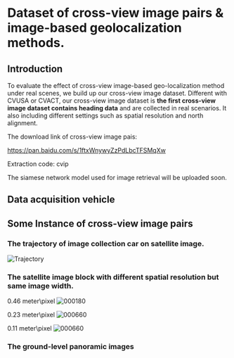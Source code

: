 # Dataset of cross-view image pairs & image-based geolocalization methods.

## Introduction

To evaluate the effect of cross-view image-based geo-localization method under real scenes, we build up our cross-view image dataset. Different with CVUSA or CVACT, our cross-view image dataset is **the first cross-view image dataset contains heading data** and are collected in real scenarios. It also including different settings such as spatial resolution and north alignment.

The download link of cross-view image pais:

https://pan.baidu.com/s/1ftxWnywyZzPdLbcTFSMqXw

Extraction code: cvip

The siamese network model used for image retrieval will be uploaded soon.

## Data acquisition vehicle

## Some Instance of cross-view image pairs

### The trajectory of image collection car on satellite image.

![Trajectory](https://user-images.githubusercontent.com/35421034/125153396-ee4f3380-e185-11eb-9144-34bc10936254.jpg)

### The satellite image block with different spatial resolution but same image width.

0.46 meter\pixel
![000180](https://user-images.githubusercontent.com/35421034/125153440-4423db80-e186-11eb-961f-3c2abd66a7bf.jpg)

0.23 meter\pixel
![000660](https://user-images.githubusercontent.com/35421034/125153456-63bb0400-e186-11eb-82ee-ddf9b7dee168.jpg)

0.11 meter\pixel
![000660](https://user-images.githubusercontent.com/35421034/125153468-78979780-e186-11eb-9f4c-ad4f320ee735.jpg)

### The ground-level panoramic images
